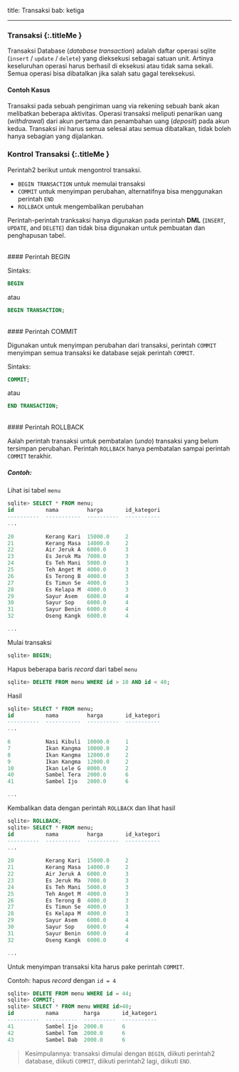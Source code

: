 title: Transaksi
bab: ketiga

---


### <i class="fa fa-info-circle"></i> Transaksi {:.titleMe }

Transaksi Database (_database transaction_) adalah daftar operasi sqlite (`insert` / `update` / `delete`) yang dieksekusi sebagai satuan unit.
Artinya keseluruhan operasi harus berhasil di eksekusi atau tidak sama sekali. 
Semua operasi bisa dibatalkan jika salah satu gagal tereksekusi.

#### Contoh Kasus

Transaksi pada sebuah pengiriman uang via rekening sebuah bank akan melibatkan beberapa aktivitas.
Operasi transaksi meliputi penarikan uang (_withdrawal_) dari akun pertama dan penambahan uang (_deposit_) pada akun kedua.
Transaksi ini harus semua selesai atau semua dibatalkan, tidak boleh hanya sebagian yang dijalankan.

### <i class="fa fa-code"></i> Kontrol Transaksi {:.titleMe }

Perintah2 berikut untuk mengontrol transaksi.

- `BEGIN TRANSACTION` untuk memulai transaksi
- `COMMIT` untuk menyimpan perubahan, alternatifnya bisa menggunakan perintah `END`
- `ROLLBACK` untuk mengembalikan perubahan

Perintah-perintah tranksaksi hanya digunakan pada perintah __DML__ (`INSERT`, `UPDATE`, and `DELETE`) dan tidak bisa digunakan untuk pembuatan dan penghapusan tabel.

<br/>
#### Perintah BEGIN 

Sintaks: 
```sql
BEGIN
```
atau
```sql
BEGIN TRANSACTION;
```

<br/>
#### Perintah COMMIT

Digunakan untuk menyimpan perubahan dari transaksi, perintah `COMMIT` menyimpan semua transaksi ke database sejak perintah `COMMIT`.

Sintaks:
```sql
COMMIT;
```
atau
```sql
END TRANSACTION;
```

<br/>
#### Perintah ROLLBACK

Aalah perintah transaksi untuk pembatalan (_undo_) transaksi yang belum tersimpan perubahan.
Perintah `ROLLBACK` hanya pembatalan sampai perintah `COMMIT` terakhir.

##### Contoh:

Lihat isi tabel `menu`
```sql
sqlite> SELECT * FROM menu;
id          nama         harga       id_kategori
----------  -----------  ----------  -----------
...
     
20          Kerang Kari  15000.0     2          
21          Kerang Masa  14000.0     2          
22          Air Jeruk A  6000.0      3          
23          Es Jeruk Ma  7000.0      3          
24          Es Teh Mani  5000.0      3          
25          Teh Anget M  4000.0      3          
26          Es Terong B  4000.0      3          
27          Es Timun Se  4000.0      3          
28          Es Kelapa M  4000.0      3          
29          Sayur Asem   6000.0      4          
30          Sayur Sop    6000.0      4          
31          Sayur Benin  6000.0      4          
32          Oseng Kangk  6000.0      4          

...

```

Mulai transaksi
```sql
sqlite> BEGIN;
```

Hapus beberapa baris _record_ dari tabel `menu`
```sql
sqlite> DELETE FROM menu WHERE id > 10 AND id < 40;
```

Hasil
```sql
sqlite> SELECT * FROM menu;
id          nama         harga       id_kategori
----------  -----------  ----------  -----------
...
          
6           Nasi Kibuli  10000.0     1          
7           Ikan Kangma  10000.0     2          
8           Ikan Kangma  12000.0     2          
9           Ikan Kangma  12000.0     2          
10          Ikan Lele G  8000.0      2          
40          Sambel Tera  2000.0      6          
41          Sambel Ijo   2000.0      6          

...
```

Kembalikan data dengan perintah `ROLLBACK` dan lihat hasil
```sql
sqlite> ROLLBACK;
sqlite> SELECT * FROM menu;
id          nama         harga       id_kategori
----------  -----------  ----------  -----------
...
     
20          Kerang Kari  15000.0     2          
21          Kerang Masa  14000.0     2          
22          Air Jeruk A  6000.0      3          
23          Es Jeruk Ma  7000.0      3          
24          Es Teh Mani  5000.0      3          
25          Teh Anget M  4000.0      3          
26          Es Terong B  4000.0      3          
27          Es Timun Se  4000.0      3          
28          Es Kelapa M  4000.0      3          
29          Sayur Asem   6000.0      4          
30          Sayur Sop    6000.0      4          
31          Sayur Benin  6000.0      4          
32          Oseng Kangk  6000.0      4          

...

```

Untuk menyimpan transaksi kita harus pake perintah `COMMIT`.

Contoh: hapus _record_ dengan `id = 4`
```sql
sqlite> DELETE FROM menu WHERE id = 44;
sqlite> COMMIT;
sqlite> SELECT * FROM menu WHERE id>40;
id          nama        harga       id_kategori
----------  ----------  ----------  -----------
41          Sambel Ijo  2000.0      6          
42          Sambel Tom  2000.0      6          
43          Sambel Dab  2000.0      6
```

> Kesimpulannya: transaksi dimulai dengan `BEGIN`, diikuti perintah2 database, diikuti `COMMIT`, diikuti perintah2 lagi, diikuti `END`.